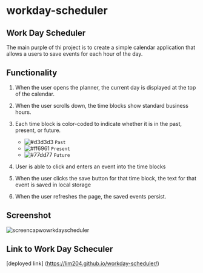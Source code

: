 # workday-scheduler

## Work Day Scheduler
The main purple of thi project is to create a simple calendar application that allows a users to save events for each hour of the day.

## Functionality
1) When the user opens the planner, the current day is displayed at the top of the calendar.
2) When the user scrolls down, the time blocks show standard business hours.
3) Each time block is color-coded to indicate whether it is in the past, present, or future.

     * ![#d3d3d3](https://via.placeholder.com/15/d3d3d3/000000?text=+) `Past` 
     * ![#ff6961](https://via.placeholder.com/15/ff6961/000000?text=+) `Present`
     * ![#77dd77](https://via.placeholder.com/15/77dd77/000000?text=+) `Future`

4) User is able to click and enters an event into the time blocks
5) When the user clicks the save button for that time block, the text for that event is saved in local storage
6) When the user refreshes the page, the saved events persist.  
 

## Screenshot
![screencapwowrkdayscheduler](https://user-images.githubusercontent.com/125234173/227833976-8ad5dd77-39ca-48fc-86d5-f0d662d9077c.png)

## Link to Work Day Scheculer
[deployed link] (https://lim204.github.io/workday-scheduler/)
